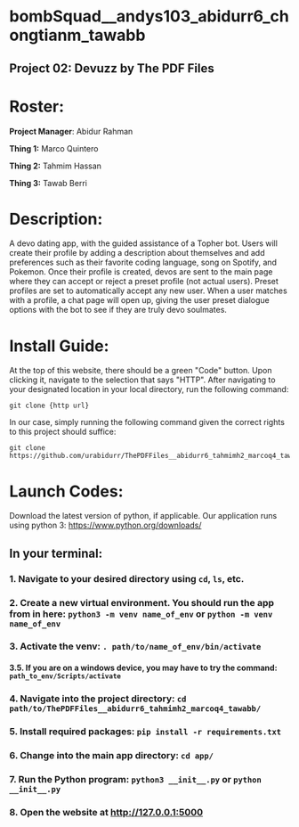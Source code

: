 # bombSquad__andys103_abidurr6_chongtianm_tawabb

## Project 02: Devuzz by The PDF Files

# Roster:
**Project Manager**: Abidur Rahman

**Thing 1:** Marco Quintero

**Thing 2:** Tahmim Hassan

**Thing 3:** Tawab Berri


# Description:

A devo dating app, with the guided assistance of a Topher bot. Users will create their profile by adding a description about themselves and add preferences such as their favorite coding language, song on Spotify, and Pokemon. Once their profile is created, devos are sent to the main page where they can accept or reject a preset profile (not actual users). Preset profiles are set to automatically accept any new user. When a user matches with a profile, a chat page will open up, giving the user preset dialogue options with the bot to see if they are truly devo soulmates.



# Install Guide:
  At the top of this website, there should be a green "Code" button. Upon clicking it, navigate to the selection that says "HTTP". After navigating to your designated location in your local directory, run the following command:

```
git clone {http url}
```

In our case, simply running the following command given the correct rights to this project should suffice:

```
git clone https://github.com/urabidurr/ThePDFFiles__abidurr6_tahmimh2_marcoq4_tawabb.git
```

# Launch Codes:
  Download the latest version of python, if applicable. Our application runs using python 3: https://www.python.org/downloads/

## In your terminal:
### 1. Navigate to your desired directory using `cd`, `ls`, etc.

### 2. Create a new virtual environment. You should run the app from in here: `python3 -m venv name_of_env` or `python -m venv name_of_env`

### 3. Activate the venv: `. path/to/name_of_env/bin/activate`
#### 3.5. If you are on a windows device, you may have to try the command: `path_to_env/Scripts/activate`

### 4. Navigate into the project directory: `cd path/to/ThePDFFiles__abidurr6_tahmimh2_marcoq4_tawabb/`

### 5. Install required packages: `pip install -r requirements.txt`

### 6. Change into the main app directory: `cd app/`

### 7. Run the Python program: `python3 __init__.py` or `python __init__.py`

### 8. Open the website at http://127.0.0.1:5000

